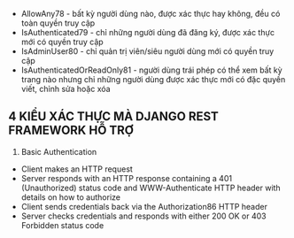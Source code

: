 * AllowAny78 - bất kỳ người dùng nào, được xác thực hay không, đều có toàn quyền truy cập
* IsAuthenticated79 - chỉ những người dùng đã đăng ký, được xác thực mới có quyền truy cập
* IsAdminUser80 - chỉ quản trị viên/siêu người dùng mới có quyền truy cập
* IsAuthenticatedOrReadOnly81 - người dùng trái phép có thể xem bất kỳ trang nào nhưng chỉ những người dùng được xác thực mới có đặc quyền viết, chỉnh sửa hoặc xóa

## 4 KIỂU XÁC THỰC MÀ DJANGO REST FRAMEWORK HỖ TRỢ
1. Basic Authentication
* Client makes an HTTP request
* Server responds with an HTTP response containing a 401 (Unauthorized) status code and
WWW-Authenticate HTTP header with details on how to authorize
* Client sends credentials back via the Authorization86 HTTP header
* Server checks credentials and responds with either 200 OK or 403 Forbidden status code